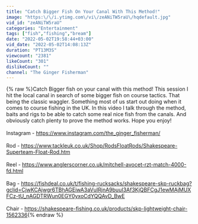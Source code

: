 ```yaml
---
title: "Catch Bigger Fish On Your Canal With This Method!"
image: "https:\/\/i.ytimg.com\/vi\/zeANiTW5raU\/hqdefault.jpg"
vid_id: "zeANiTW5raU"
categories: "Entertainment"
tags: ["fish","fishing","bream"]
date: "2022-05-02T19:58:44+03:00"
vid_date: "2022-05-02T14:08:13Z"
duration: "PT13M3S"
viewcount: "2381"
likeCount: "301"
dislikeCount: ""
channel: "The Ginger Fisherman"
---
```

{% raw %}Catch Bigger fish on your canal with this method! This session I hit the local canal in search of some bigger fish on course tactics. That being the classic waggler. Something most of us start out doing when it comes to course fishing in the UK. In this video I talk through the method, baits and rigs to be able to catch some real nice fish from the canals. And obviously catch plenty to prove the method works. Hope you enjoy!<br /><br />Instagram - <a rel="nofollow" target="blank" href="https://www.instagram.com/the_ginger_fisherman/">https://www.instagram.com/the_ginger_fisherman/</a><br /><br />Rod - <a rel="nofollow" target="blank" href="https://www.tackleuk.co.uk/Shop/RodsFloatRods/Shakespeare-Superteam-Float-Rod.htm">https://www.tackleuk.co.uk/Shop/RodsFloatRods/Shakespeare-Superteam-Float-Rod.htm</a><br /><br />Reel - <a rel="nofollow" target="blank" href="https://www.anglerscorner.co.uk/mitchell-avocet-rzt-match-4000-fd.html">https://www.anglerscorner.co.uk/mitchell-avocet-rzt-match-4000-fd.html</a><br /><br />Bag - <a rel="nofollow" target="blank" href="https://fishdeal.co.uk/t/fishing-rucksacks/shakespeare-skp-ruckbag?gclid=CjwKCAjwgr6TBhAGEiwA3aVuIRjnA9buuI3Af3KjQBFCgJ1ewMAjMUXFCz-tU_nAGDTRWun0EGY0yxoCdYQQAvD_BwE">https://fishdeal.co.uk/t/fishing-rucksacks/shakespeare-skp-ruckbag?gclid=CjwKCAjwgr6TBhAGEiwA3aVuIRjnA9buuI3Af3KjQBFCgJ1ewMAjMUXFCz-tU_nAGDTRWun0EGY0yxoCdYQQAvD_BwE</a><br /><br />Chair - <a rel="nofollow" target="blank" href="https://shakespeare-fishing.co.uk/products/skp-lightweight-chair-1562336">https://shakespeare-fishing.co.uk/products/skp-lightweight-chair-1562336</a>{% endraw %}
